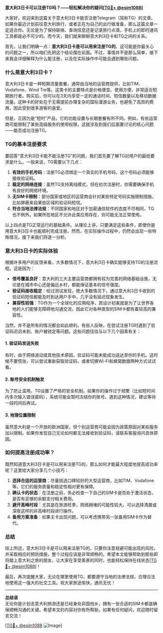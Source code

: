**意大利3日卡可以注册TG吗？——轻松解决你的疑问[[TG💪+ @esim1088](https://t.me/s/esim1088)]**

大家好，欢迎来到这篇关于意大利3日卡能否注册Telegram（简称TG）的文章。如果你最近计划前往意大利旅行，或者正在为自己的出行做准备，那么这篇文章一定适合你。无论是为了保持联络、查询信息还是记录旅行点滴，手机上的即时通讯工具都是必不可少的。而今天，我们就来聊聊意大利3日卡和TG之间的关系。

首先，让我们明确一点：**意大利3日卡是可以用来注册TG的**。这可能是你最关心的问题之一，所以咱们先把这个结论摆在前面。不过，事情并不是那么简单，接下来我会详细解释为什么能注册，以及在实际操作中可能会遇到哪些问题。

### 什么是意大利3日卡？

意大利3日卡是一种短期流量套餐，通常由当地的运营商提供，比如TIM、Vodafone、Wind Tre等。这类卡的主要特点是价格便宜、使用方便，非常适合短期旅行者。购买后，你可以在3天内享受一定的通话时间、短信数量以及移动数据流量。这种卡的好处在于无需提前办理复杂的国际漫游业务，也避免了高昂的费用，因此受到很多游客的喜爱。

但是，正因为是“短时”产品，它的功能设置与长期套餐有所不同。例如，有些运营商可能限制了某些高级服务的使用权限，这就涉及到我们后面要讨论的核心问题——能否成功注册TG。

### TG的基本注册要求

要回答“意大利3日卡能不能注册TG”的问题，我们首先要了解TG对用户的最低要求是什么。一般来说，TG需要以下几点：

1. **有效的手机号码**：注册TG必须绑定一个真实的手机号码，这个号码必须能够接收验证码。
2. **稳定的网络连接**：虽然TG支持离线模式，但在初次注册时，你需要确保手机有良好的网络环境。
3. **无SIM卡限制**：部分国家或地区的运营商会针对某些特定号码实施限制措施，比如屏蔽来自某些区域的验证码短信。
4. **符合当地法律法规**：不同国家和地区对于加密通信软件的态度不尽相同，TG也不例外。如果所在地区不允许此类应用存在，则可能无法正常使用。

以上四点是TG正常运行的基础条件。从理论上讲，只要满足这些条件，即使你是用意大利3日卡也能顺利完成注册。然而，在实际操作过程中，仍然会出现一些特殊情况，接下来我们将逐一分析。

### 意大利3日卡的实际体验

根据许多用户的反馈来看，大多数情况下，意大利3日卡确实能够支持TG的注册流程。这是因为：

- **信号覆盖良好**：意大利的三大主要运营商都拥有较为完善的网络基础设施，无论是在城市中心还是偏远乡村，都能保证基本的信号强度。
- **验证码接收稳定**：经过测试发现，绝大多数情况下，通过意大利3日卡收到的验证码短信都能及时到达用户手中，几乎没有延迟现象发生。
- **兼容性较强**：TG作为一个全球化的应用程序，其设计初衷就是为了让世界各地的人们能够无障碍地沟通交流，因此它对各种类型的SIM卡都有着较高的兼容性。

当然，并不是所有的情况都会如此顺利。有些人反映，在尝试注册TG时遇到了验证码迟迟未到、账户被锁定等问题。这些问题往往与以下几个因素有关：

#### 1. 验证码发送失败
有时，由于网络波动或其他技术原因，验证码可能未能成功送达至你的手机。这时候不要慌张，可以尝试重新获取验证码，或者切换Wi-Fi和蜂窝数据两种方式试试看。

#### 2. 账号安全机制触发
为了防止滥用，TG设置了严格的安全机制。如果你的操作过于频繁（比如短时间内多次输入错误密码），系统可能会暂时冻结你的账号。遇到这种情况，建议等待一段时间后再试。

#### 3. 地理位置限制
虽然意大利是一个开放的欧洲国家，但个别运营商可能会因为政策原因对某些服务加以限制。如果你发现自己无论如何都无法接收到验证码，请联系客服询问具体原因。

### 如何提高注册成功率？

既然知道意大利3日卡是可以用来注册TG的，那么如何才能最大程度地提高成功率呢？这里给大家分享几个小技巧：

1. **选择合适的运营商**：尽量挑选口碑较好的大型运营商，比如TIM、Vodafone等。它们的服务质量和稳定性相对更有保障。
2. **确认卡的状态**：在注册之前，务必检查一下自己的SIM卡是否处于激活状态，是否有足够的余额支付相关费用。
3. **避开高峰时段**：尤其是在旅游旺季，网络拥堵的可能性较大。可以选择清晨或深夜这样的非高峰时段进行操作。
4. **备用方案准备**：如果主卡出现问题，可以考虑携带另一张备用SIM卡作为替代。

### 总结

综上所述，意大利3日卡是可以用来注册TG的，只要你注意规避可能出现的风险，并采取相应的预防措施，整个过程应该是非常顺畅的。希望本文能够帮助到那些即将踏上意大利之旅的朋友，让大家在享受美景的同时，也能轻松保持在线状态[[TG💪+ @esim1088](https://t.me/s/esim1088)]！

最后，再次提醒大家，无论在哪里使用TG，都要遵守当地的法律法规，合理合法地使用这一强大的社交工具。祝大家旅途愉快，通讯无忧！

---

**总结语**  
无论你是计划去意大利旅游还是已经身处异国他乡，拥有一张合适的SIM卡都是确保顺畅沟通的关键。希望本文的内容对你有所帮助，如果有任何疑问，欢迎随时留言交流！  

[[TG💪+ @esim1088](https://t.me/s/esim1088) ![Image](https://i.postimg.cc/4NQfJmqS/Snipaste-2025-05-13-00-14-12.png)]